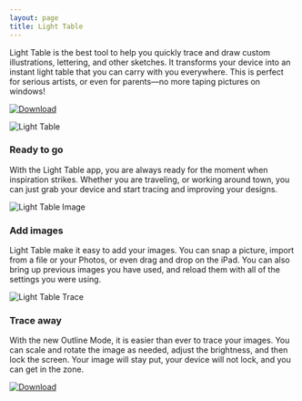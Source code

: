 ```yaml
---
layout: page
title: Light Table
---
```


Light Table is the best tool to help you quickly trace and draw custom illustrations, lettering, and other sketches. It transforms your device into an instant light table that you can carry with you everywhere. This is perfect for serious artists, or even for parents—no more taping pictures on windows!

[![Download](https://media.bsn.design/images/app-store-badge.png)](https://itunes.apple.com/us/app/portable-light-table/id1097012932?mt=8&at=1010lqCX)

![Light Table](https://media.bsn.design/images/light-table.png)

### Ready to go
With the Light Table app, you are always ready for the moment when inspiration strikes. Whether you are traveling, or working around town, you can just grab your device and start tracing and improving your designs.

![Light Table Image](https://media.bsn.design/images/light-table-image.png)

### Add images
Light Table make it easy to add your images. You can snap a picture, import from a file or your Photos, or even drag and drop on the iPad. You can also bring up previous images you have used, and reload them with all of the settings you were using.

![Light Table Trace](https://media.bsn.design/images/light-table-trace.png)

### Trace away
With the new Outline Mode, it is easier than ever to trace your images. You can scale and rotate the image as needed, adjust the brightness, and then lock the screen. Your image will stay put, your device will not lock, and you can get in the zone.

[![Download](https://media.bsn.design/images/app-store-badge.png)](https://itunes.apple.com/us/app/portable-light-table/id1097012932?mt=8&at=1010lqCX)
